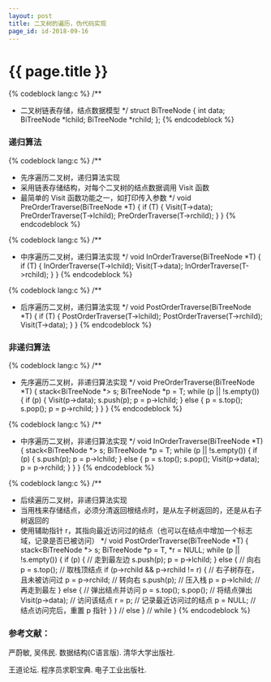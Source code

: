 ```yaml
---
layout: post
title: 二叉树的遍历，伪代码实现
page_id: id-2018-09-16
---
```


<h1>{{ page.title }}</h1>

{% codeblock lang:c %}
/**
 *  二叉树链表存储，结点数据模型
 */
struct BiTreeNode {
    int data;
    BiTreeNode *lchild;
    BiTreeNode *rchild;
};
{% endcodeblock %}

<!-- more -->

<h3>递归算法</h3>

{% codeblock lang:c %}
/**
 *  先序遍历二叉树，递归算法实现
 *  采用链表存储结构，对每个二叉树的结点数据调用 Visit 函数
 *  最简单的 Visit 函数功能之一，如打印传入参数
 */
void PreOrderTraverse(BiTreeNode *T) {
    if (T) {
        Visit(T->data);
        PreOrderTraverse(T->lchild);
        PreOrderTraverse(T->rchild);
    }
}
{% endcodeblock %}

{% codeblock lang:c %}
/**
 *  中序遍历二叉树，递归算法实现
 */
void InOrderTraverse(BiTreeNode *T) {
    if (T) {
        InOrderTraverse(T->lchild);
        Visit(T->data);
        InOrderTraverse(T->rchild);
    }
}
{% endcodeblock %}

{% codeblock lang:c %}
/**
 *  后序遍历二叉树，递归算法实现
 */
void PostOrderTraverse(BiTreeNode *T) {
    if (T) {
        PostOrderTraverse(T->lchild);
        PostOrderTraverse(T->rchild);
        Visit(T->data);
    }
}
{% endcodeblock %}

<h3>非递归算法</h3>

{% codeblock lang:c %}
/**
 *  先序遍历二叉树，非递归算法实现
 */
void PreOrderTraverse(BiTreeNode *T) {
    stack<BiTreeNode *> s;
    BiTreeNode *p = T;
    while (p || !s.empty()) {
        if (p) {
            Visit(p->data);
            s.push(p);
            p = p->lchild;
        } else {
            p = s.top();
            s.pop();
            p = p->rchild;
        }
     }
 }
{% endcodeblock %}

{% codeblock lang:c %}
/**
 *  中序遍历二叉树，非递归算法实现
 */
void InOrderTraverse(BiTreeNode *T) {
    stack<BiTreeNode *> s;
    BiTreeNode *p = T;
    while (p || !s.empty()) {
        if (p) {
            s.push(p);
            p = p->lchild;
        } else {
            p = s.top();
            s.pop();
            Visit(p->data);
            p = p->rchild;
        }
    }
}
{% endcodeblock %}

{% codeblock lang:c %}
/**
 *  后续遍历二叉树，非递归算法实现
 *  当用栈来存储结点，必须分清返回根结点时，是从左子树返回的，还是从右子树返回的
 *  使用辅助指针 r，其指向最近访问过的结点（也可以在结点中增加一个标志域，记录是否已被访问）
 */
void PostOrderTraverse(BiTreeNode *T) {
    stack<BiTreeNode *> s;
    BiTreeNode *p = T, *r = NULL;
    while (p || !s.empty()) {
        if (p) {
            // 走到最左边
            s.push(p);
            p = p->lchild;
        } else {
            // 向右
            p = s.top();            // 取栈顶结点
            if (p->rchild && p->rchild != r) {
                // 右子树存在，且未被访问过
                p = p->rchild;      // 转向右
                s.push(p);          // 压入栈
                p = p->lchild;      // 再走到最左
            } else {
                // 弹出结点并访问
                p = s.top();
                s.pop();            // 将结点弹出
                Visit(p->data);     // 访问该结点
                r = p;              // 记录最近访问过的结点
                p = NULL;           // 结点访问完后，重置 p 指针
            }
        } // else
    } // while
}
{% endcodeblock %}

<h3>参考文献：</h3>

严蔚敏, 吴伟民. 数据结构(C语言版). 清华大学出版社.

王道论坛. 程序员求职宝典. 电子工业出版社.
